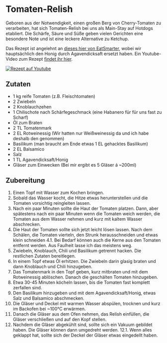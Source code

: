 # Tomaten-Relish

Geboren aus der Notwendigkeit, einen großen Berg von Cherry-Tomaten zu verarbeiten, hat sich Tomaten-Relish bei uns als Main-Stay auf Hotdogs etabliert.
Die Schärfe, Säure und Süße geben vielen Gerichten eine besondere Note und ist eine leckere Alternative zu Ketchup.

Das Rezept ist angelehnt an [dieses hier von EatSmarter](https://eatsmarter.de/rezepte/tomaten-relish),
wobei wir hauptsächlich den Honig durch Agavendicksaft ersetzt haben.
Ein Youtube-Video zum Rezept [findet ihr hier](https://youtu.be/<SET_ME>).

[![Rezept auf Youtube](https://img.youtube.com/vi/<SET_ME>/maxresdefault.jpg)](https://www.youtube.com/watch?v=<SET_ME>)

## Zutaten
- 1 kg reife Tomaten (z.B. Fleischtomaten)
- 2 Zwiebeln
- 2 Knoblauchzehen
- 1 Chilischote nach Schärfegeschmack (eine Habanero für für uns fast zu Scharf)
- Öl zum Braten
- 2 TL Tomatenmark
- 2 EL Rotweinessig (Wir hatten nur Weißweinessig da und ich habe deshalb den genommen)
- Basilikum (man braucht am Ende etwas 1 EL gehacktes Basilikum)
- 2 EL Balsamico
- Salz
- 1 TL Agavendicksaft/Honig
- Gläser zum Einwecken (Bei mir ergibt es 5 Gläser á ~200ml)

## Zubereitung

1. Einen Topf mit Wasser zum Kochen bringen.
2. Sobald das Wasser kocht, die Hitze etwas herunterstellen und die Tomaten vorsichtig reingleiten lassen.
3. Nach ein paar Minuten sollte die Haut der Tomaten platzen. Dann, aber spätestens nach ein paar Minuten wenn die Tomaten weich werden, die Tomaten aus dem Wasser nehmen und kurz mit kaltem Wasser abschrecken.
4. Die Haut der Tomaten sollte sich jetzt leicht lösen lassen. Nach dem Schälen, die Tomaten vierteln, den Strunk herausschneiden und etwas klein schneiden
4.1. Bei Bedarf können auch die Kerne aus den Tomaten entfernt werden. Aus Faulheit lasse ich das meistens weg.
5. Zwiebeln, Knoblauch, Chili und Basilikum getrennt hacken. Die restlichen Zutaten bereitlegen.
6. In einem Topf etwas Öl erhitzen. Die Zwiebeln darin glasig braten und dann Knoblauch und Chili hinzugeben.
7. Das Tomatenmark in den Topf geben, kurz mitbraten und mit dem Rotweinessig ablöschen. Danach die geschälten Tomaten hinzugeben.
8. Etwa 30-45 Minuten köcheln lassen, bis die Tomaten fast komplett zerfallen sind.
9. Den Basilikum hinzugeben und mit dem Agavendicksaft/Honig, etwas Salz und Balsamico abschmecken.
10. Die Gläser und Deckel mit warmen Wasser abspülen, trocknen und kurz im Backofen bei ~100°C erwärmen.
11. Danach die Gläser aus dem Ofen nehmen, das Relish einfüllen, die Gläser verschließen und auf den Kopf stellen.
12. Nachdem die Gläser abgekühlt sind, sollte sich ein Vakuum gebildet haben. Die Gläser können dann umgedreht werden.
12.1. Wenn alles geklappt hat, sollte sich der Deckel der Gläser etwas eingedellt haben.
